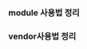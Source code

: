 ### module 사용법 정리
[downloading 가능한 module 및 package 만들기]: https://doitnow-man.tistory.com/entry/go-%EC%82%AC%EC%9A%A9%EC%9E%90-packagemodule-%EB%A7%8C%EB%93%9C%EB%8A%94-%EC%A0%88%EC%B0%A8

### vendor사용법 정리
[go mod vendor 사용법]: https://doitnow-man.tistory.com/entry/go-go-mod-vendor-%EC%82%AC%EC%9A%A9%EB%B2%95

